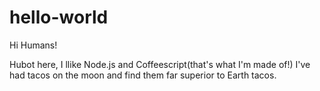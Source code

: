 # hello-world

Hi Humans!

Hubot here, I llike Node.js and Coffeescript(that's what I'm made of!)
I've had tacos on the moon and find them far superior to Earth tacos.
